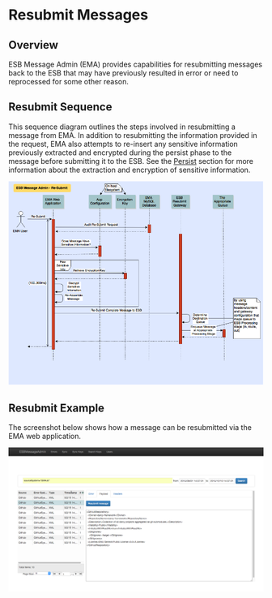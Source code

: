 # Resubmit Messages

## Overview
ESB Message Admin (EMA) provides capabilities for resubmitting messages back to the ESB that may have previously resulted
in error or need to reprocessed for some other reason.


## Resubmit Sequence
This sequence diagram outlines the steps involved in resubmitting a message from EMA.  In addition to resubmitting the
information provided in the request, EMA also attempts to re-insert any sensitive information previously extracted and
encrypted during the persist phase to the message before submitting it to the ESB.  See the [Persist](persist/README.md)
section for more information about the extraction and encryption of sensitive information.

![Persist Sequence](/images/ema-sequence-resubmit.png)

## Resubmit Example
The screenshot below shows how a message can be resubmitted via the EMA web application.

![Resubmit Screenshot](/images/ema-screenshot-resubmit.png)